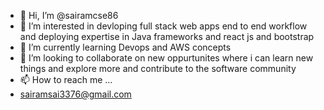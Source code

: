 - 👋 Hi, I’m @sairamcse86
- 👀 I’m interested in devloping full stack web apps end to end workflow and deploying expertise in Java frameworks and react js and bootstrap
- 🌱 I’m currently learning Devops and AWS concepts
- 💞️ I’m looking to collaborate on new oppurtunites where i can learn new things and explore more and contribute to the software community
- 📫 How to reach me ...
- sairamsai3376@gmail.com

<!---
sairamcse86/sairamcse86 is a ✨ special ✨ repository because its `README.md` (this file) appears on your GitHub profile.
You can click the Preview link to take a look at your changes.
--->
